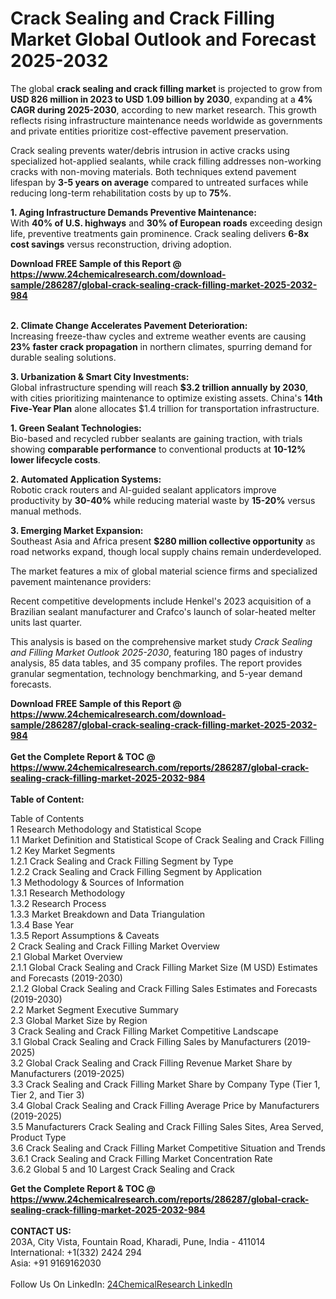 <h1>Crack Sealing and Crack Filling Market Global Outlook and Forecast 2025-2032</h1><p>The global <strong>crack sealing and crack filling market</strong> is projected to grow from <strong>USD 826 million in 2023 to USD 1.09 billion by 2030</strong>, expanding at a <strong>4% CAGR during 2025-2030</strong>, according to new market research. This growth reflects rising infrastructure maintenance needs worldwide as governments and private entities prioritize cost-effective pavement preservation.</p><p>Crack sealing prevents water/debris intrusion in active cracks using specialized hot-applied sealants, while crack filling addresses non-working cracks with non-moving materials. Both techniques extend pavement lifespan by <strong>3-5 years on average</strong> compared to untreated surfaces while reducing long-term rehabilitation costs by up to <strong>75%</strong>.</p><p><strong>1. Aging Infrastructure Demands Preventive Maintenance:</strong><br>
With <strong>40% of U.S. highways</strong> and <strong>30% of European roads</strong> exceeding design life, preventive treatments gain prominence. Crack sealing delivers <strong>6-8x cost savings</strong> versus reconstruction, driving adoption.</p><div><b>Download FREE Sample of this Report @ 
            <a href="https://www.24chemicalresearch.com/download-sample/286287/global-crack-sealing-crack-filling-market-2025-2032-984">
            https://www.24chemicalresearch.com/download-sample/286287/global-crack-sealing-crack-filling-market-2025-2032-984</a></b></div><br><p><strong>2. Climate Change Accelerates Pavement Deterioration:</strong><br>
Increasing freeze-thaw cycles and extreme weather events are causing <strong>23% faster crack propagation</strong> in northern climates, spurring demand for durable sealing solutions.</p><p><strong>3. Urbanization &amp; Smart City Investments:</strong><br>
Global infrastructure spending will reach <strong>$3.2 trillion annually by 2030</strong>, with cities prioritizing maintenance to optimize existing assets. China's <strong>14th Five-Year Plan</strong> alone allocates $1.4 trillion for transportation infrastructure.</p><p><strong>1. Green Sealant Technologies:</strong><br>
Bio-based and recycled rubber sealants are gaining traction, with trials showing <strong>comparable performance</strong> to conventional products at <strong>10-12% lower lifecycle costs</strong>.</p><p><strong>2. Automated Application Systems:</strong><br>
Robotic crack routers and AI-guided sealant applicators improve productivity by <strong>30-40%</strong> while reducing material waste by <strong>15-20%</strong> versus manual methods.</p><p><strong>3. Emerging Market Expansion:</strong><br>
Southeast Asia and Africa present <strong>$280 million collective opportunity</strong> as road networks expand, though local supply chains remain underdeveloped.</p><p>The market features a mix of global material science firms and specialized pavement maintenance providers:</p><p>Recent competitive developments include Henkel's 2023 acquisition of a Brazilian sealant manufacturer and Crafco's launch of solar-heated melter units last quarter.</p><p>This analysis is based on the comprehensive market study <em>Crack Sealing and Filling Market Outlook 2025-2030</em>, featuring 180 pages of industry analysis, 85 data tables, and 35 company profiles. The report provides granular segmentation, technology benchmarking, and 5-year demand forecasts.</p><div><b>Download FREE Sample of this Report @ 
            <a href="https://www.24chemicalresearch.com/download-sample/286287/global-crack-sealing-crack-filling-market-2025-2032-984">
            https://www.24chemicalresearch.com/download-sample/286287/global-crack-sealing-crack-filling-market-2025-2032-984</a></b></div><br><div><b>Get the Complete Report & TOC @ 
            <a href="https://www.24chemicalresearch.com/reports/286287/global-crack-sealing-crack-filling-market-2025-2032-984">
            https://www.24chemicalresearch.com/reports/286287/global-crack-sealing-crack-filling-market-2025-2032-984</a></b></div><br>
            <b>Table of Content:</b><p>Table of Contents<br />
1 Research Methodology and Statistical Scope<br />
1.1 Market Definition and Statistical Scope of Crack Sealing and Crack Filling<br />
1.2 Key Market Segments<br />
1.2.1 Crack Sealing and Crack Filling Segment by Type<br />
1.2.2 Crack Sealing and Crack Filling Segment by Application<br />
1.3 Methodology & Sources of Information<br />
1.3.1 Research Methodology<br />
1.3.2 Research Process<br />
1.3.3 Market Breakdown and Data Triangulation<br />
1.3.4 Base Year<br />
1.3.5 Report Assumptions & Caveats<br />
2 Crack Sealing and Crack Filling Market Overview<br />
2.1 Global Market Overview<br />
2.1.1 Global Crack Sealing and Crack Filling Market Size (M USD) Estimates and Forecasts (2019-2030)<br />
2.1.2 Global Crack Sealing and Crack Filling Sales Estimates and Forecasts (2019-2030)<br />
2.2 Market Segment Executive Summary<br />
2.3 Global Market Size by Region<br />
3 Crack Sealing and Crack Filling Market Competitive Landscape<br />
3.1 Global Crack Sealing and Crack Filling Sales by Manufacturers (2019-2025)<br />
3.2 Global Crack Sealing and Crack Filling Revenue Market Share by Manufacturers (2019-2025)<br />
3.3 Crack Sealing and Crack Filling Market Share by Company Type (Tier 1, Tier 2, and Tier 3)<br />
3.4 Global Crack Sealing and Crack Filling Average Price by Manufacturers (2019-2025)<br />
3.5 Manufacturers Crack Sealing and Crack Filling Sales Sites, Area Served, Product Type<br />
3.6 Crack Sealing and Crack Filling Market Competitive Situation and Trends<br />
3.6.1 Crack Sealing and Crack Filling Market Concentration Rate<br />
3.6.2 Global 5 and 10 Largest Crack Sealing and Crack</p><div><b>Get the Complete Report & TOC @ 
            <a href="https://www.24chemicalresearch.com/reports/286287/global-crack-sealing-crack-filling-market-2025-2032-984">
            https://www.24chemicalresearch.com/reports/286287/global-crack-sealing-crack-filling-market-2025-2032-984</a></b></div><br><b>CONTACT US:</b><br>
            203A, City Vista, Fountain Road, Kharadi, Pune, India - 411014<br>
            International: +1(332) 2424 294<br>
            Asia: +91 9169162030 <br><br>
            Follow Us On LinkedIn: <a href="https://www.linkedin.com/company/24chemicalresearch/">24ChemicalResearch LinkedIn</a>